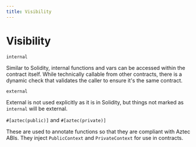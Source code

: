 ```yaml
---
title: Visibility
---
```


# Visibility

`internal`

Similar to Solidity, internal functions and vars can be accessed within the contract itself. While technically callable from other contracts, there is a dynamic check that validates the caller to ensure it's the same contract.

`external`

External is not used explicitly as it is in Solidity, but things not marked as `internal` will be external.

`#[aztec(public)]` and `#[aztec(private)]`

These are used to annotate functions so that they are compliant with Aztec ABIs. They inject `PublicContext` and `PrivateContext` for use in contracts.
